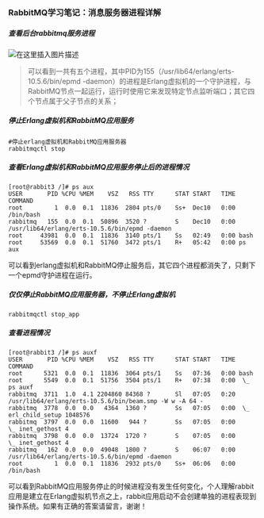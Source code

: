 ### RabbitMQ学习笔记：消息服务器进程详解

##### 查看后台rabbitmq服务进程

![在这里插入图片描述](https://img-blog.csdnimg.cn/20191211133613759.png?x-oss-process=image/watermark,type_ZmFuZ3poZW5naGVpdGk,shadow_10,text_aHR0cHM6Ly9taW5neWFuZy5ibG9nLmNzZG4ubmV0,size_16,color_FFFFFF,t_70)

> 可以看到一共有五个进程，其中PID为155（/usr/lib64/erlang/erts-10.5.6/bin/epmd -daemon）的进程是Erlang虚拟机的一个守护进程，与RabbitMQ节点一起运行，运行时使用它来发现特定节点监听端口；其它四个节点属于父子节点的关系；

##### 停止Erlang虚拟机和RabbitMQ应用服务

```
#停止erlang虚拟机和RabbitMQ应用服务器
rabbitmqctl stop
```

##### 查看Erlang虚拟机和RabbitMQ应用服务停止后的进程情况

```
[root@rabbit3 /]# ps aux
USER       PID %CPU %MEM    VSZ   RSS TTY      STAT START   TIME COMMAND
root         1  0.0  0.1  11836  2804 pts/0    Ss+  Dec10   0:00 /bin/bash
rabbitmq   155  0.0  0.1  50896  3520 ?        S    Dec10   0:00 /usr/lib64/erlang/erts-10.5.6/bin/epmd -daemon
root     43981  0.0  0.1  11836  3140 pts/1    Ss   02:49   0:00 bash
root     53569  0.0  0.1  51760  3472 pts/1    R+   05:42   0:00 ps aux
```

可以看到erlang虚拟机和RabbitMQ停止服务后，其它四个进程都消失了，只剩下一个epmd守护进程在运行。

##### 仅仅停止RabbitMQ应用服务器，不停止Erlang虚拟机

```
rabbitmqctl stop_app
```

##### 查看进程情况

```
[root@rabbit3 /]# ps auxf
USER       PID %CPU %MEM    VSZ   RSS TTY      STAT START   TIME COMMAND
root      5321  0.0  0.1  11836  3064 pts/1    Ss   07:36   0:00 bash
root      5549  0.0  0.1  51756  3504 pts/1    R+   07:38   0:00  \_ ps auxf
rabbitmq  3711  1.0  4.1 2204860 84368 ?       Sl   07:05   0:20 /usr/lib64/erlang/erts-10.5.6/bin/beam.smp -W w -A 64 -
rabbitmq  3778  0.0  0.0   4364  1360 ?        Ss   07:05   0:00  \_ erl_child_setup 1048576
rabbitmq  3797  0.0  0.0  11600   944 ?        Ss   07:05   0:00      \_ inet_gethost 4
rabbitmq  3798  0.0  0.0  13724  1720 ?        S    07:05   0:00          \_ inet_gethost 4
rabbitmq   162  0.0  0.0  49048  1800 ?        S    06:07   0:00 /usr/lib64/erlang/erts-10.5.6/bin/epmd -daemon
root         1  0.0  0.1  11836  2932 pts/0    Ss+  06:06   0:00 /bin/bash
```

可以看到RabbitMQ应用服务停止的时候进程没有发生任何变化，个人理解rabbit应用是建立在Erlang虚拟机节点之上，rabbit应用启动不会创建单独的进程表现到操作系统。如果有正确的答案请留言，谢谢！